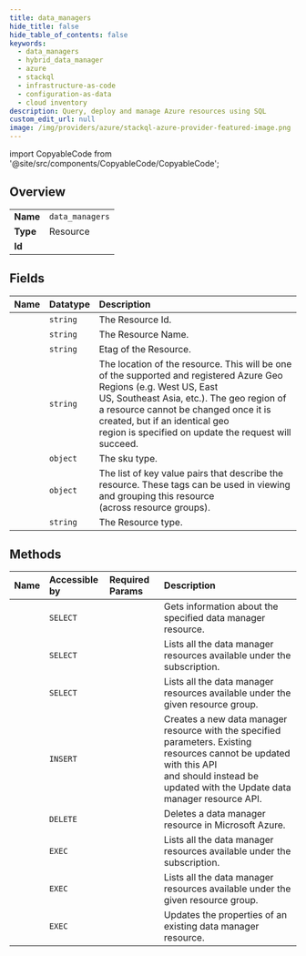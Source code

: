 ```yaml
---
title: data_managers
hide_title: false
hide_table_of_contents: false
keywords:
  - data_managers
  - hybrid_data_manager
  - azure    
  - stackql
  - infrastructure-as-code
  - configuration-as-data
  - cloud inventory
description: Query, deploy and manage Azure resources using SQL
custom_edit_url: null
image: /img/providers/azure/stackql-azure-provider-featured-image.png
---
```


import CopyableCode from '@site/src/components/CopyableCode/CopyableCode';




## Overview
<table><tbody>
<tr><td><b>Name</b></td><td><code>data_managers</code></td></tr>
<tr><td><b>Type</b></td><td>Resource</td></tr>
<tr><td><b>Id</b></td><td><CopyableCode code="azure.hybrid_data_manager.data_managers" /></td></tr>
</tbody></table>

## Fields
| Name | Datatype | Description |
|:-----|:---------|:------------|
| <CopyableCode code="id" /> | `string` | The Resource Id. |
| <CopyableCode code="name" /> | `string` | The Resource Name. |
| <CopyableCode code="etag" /> | `string` | Etag of the Resource. |
| <CopyableCode code="location" /> | `string` | The location of the resource. This will be one of the supported and registered Azure Geo Regions (e.g. West US, East<br />US, Southeast Asia, etc.). The geo region of a resource cannot be changed once it is created, but if an identical geo<br />region is specified on update the request will succeed. |
| <CopyableCode code="sku" /> | `object` | The sku type. |
| <CopyableCode code="tags" /> | `object` | The list of key value pairs that describe the resource. These tags can be used in viewing and grouping this resource<br />(across resource groups). |
| <CopyableCode code="type" /> | `string` | The Resource type. |
## Methods
| Name | Accessible by | Required Params | Description |
|:-----|:--------------|:----------------|:------------|
| <CopyableCode code="get" /> | `SELECT` | <CopyableCode code="dataManagerName, resourceGroupName, subscriptionId" /> | Gets information about the specified data manager resource. |
| <CopyableCode code="list" /> | `SELECT` | <CopyableCode code="subscriptionId" /> | Lists all the data manager resources available under the subscription. |
| <CopyableCode code="list_by_resource_group" /> | `SELECT` | <CopyableCode code="resourceGroupName, subscriptionId" /> | Lists all the data manager resources available under the given resource group. |
| <CopyableCode code="create" /> | `INSERT` | <CopyableCode code="dataManagerName, resourceGroupName, subscriptionId" /> | Creates a new data manager resource with the specified parameters. Existing resources cannot be updated with this API<br />and should instead be updated with the Update data manager resource API. |
| <CopyableCode code="delete" /> | `DELETE` | <CopyableCode code="dataManagerName, resourceGroupName, subscriptionId" /> | Deletes a data manager resource in Microsoft Azure. |
| <CopyableCode code="_list" /> | `EXEC` | <CopyableCode code="subscriptionId" /> | Lists all the data manager resources available under the subscription. |
| <CopyableCode code="_list_by_resource_group" /> | `EXEC` | <CopyableCode code="resourceGroupName, subscriptionId" /> | Lists all the data manager resources available under the given resource group. |
| <CopyableCode code="update" /> | `EXEC` | <CopyableCode code="dataManagerName, resourceGroupName, subscriptionId" /> | Updates the properties of an existing data manager resource. |
